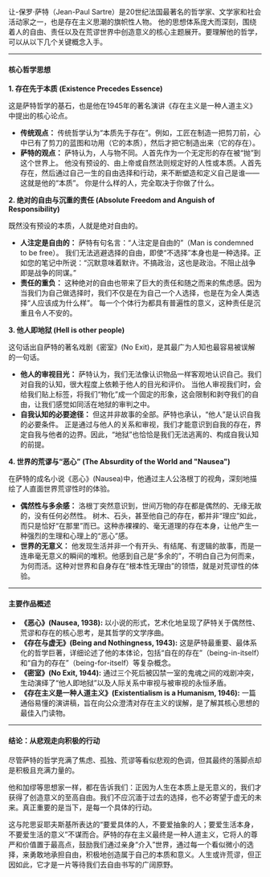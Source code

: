 让-保罗·萨特（Jean-Paul Sartre）是20世纪法国最著名的哲学家、文学家和社会活动家之一，也是存在主义思潮的旗帜性人物。 他的思想体系庞大而深刻，围绕着人的自由、责任以及在荒谬世界中创造意义的核心主题展开。要理解他的哲学，可以从以下几个关键概念入手。

---

#### 核心哲学思想

**1. 存在先于本质 (Existence Precedes Essence)**

这是萨特哲学的基石，也是他在1945年的著名演讲《存在主义是一种人道主义》中提出的核心论点。

*   **传统观点：** 传统哲学认为“本质先于存在”。例如，工匠在制造一把剪刀前，心中已有了剪刀的蓝图和功用（它的本质），然后才把它制造出来（它的存在）。
*   **萨特的观点：** 萨特认为，人与物不同。人首先作为一个无定形的存在被“抛”到这个世界上。 他没有预设的、由上帝或自然法则规定好的人性或本质。人首先存在，然后通过自己一生的自由选择和行动，来不断塑造和定义自己是谁——这就是他的“本质”。 你是什么样的人，完全取决于你做了什么。

**2. 绝对的自由与沉重的责任 (Absolute Freedom and Anguish of Responsibility)**

既然没有预设的本质，人就是绝对自由的。

*   **人注定是自由的：** 萨特有句名言：“人注定是自由的”（Man is condemned to be free）。 我们无法逃避选择的自由，即使“不选择”本身也是一种选择。正如您的笔记中所说：“沉默意味着默许。不搞政治，这也是政治。不阻止战争即是战争的同谋。”
*   **责任的重负：** 这种绝对的自由也带来了巨大的责任和随之而来的焦虑感。因为当我们为自己做选择时，我们不仅是在为自己一个人选择，也是在为全人类选择“人应该成为什么样”。 每一个个体行为都具有普遍性的意义，这种责任是沉重且令人不安的。

**3. 他人即地狱 (Hell is other people)**

这句话出自萨特的著名戏剧《密室》(No Exit)，是其最广为人知也最容易被误解的一句话。

*   **他人的审视目光：** 萨特认为，我们无法像认识物品一样客观地认识自己。我们对自我的认知，很大程度上依赖于他人的目光和评价。 当他人审视我们时，会给我们贴上标签，将我们“物化”成一个固定的形象，这会限制和剥夺我们的自由，让我们感觉如同活在地狱的审判之中。
*   **自我认知的必要途径：** 但这并非故事的全部。萨特也承认，“他人”是认识自我的必要条件。 正是通过与他人的关系和审视，我们才能意识到自我的存在，界定自我与他者的边界。因此，“地狱”也恰恰是我们无法逃离的、构成自我认知的前提。

**4. 世界的荒谬与“恶心” (The Absurdity of the World and "Nausea")**

在萨特的成名小说《恶心》(Nausea)中，他通过主人公洛根丁的视角，深刻地描绘了人直面世界荒谬性时的体验。

*   **偶然性与多余感：** 洛根丁突然意识到，世间万物的存在都是偶然的、无缘无故的，没有任何必然性。 树木、石头，甚至他自己的存在，都并非“理应”如此，而只是恰好“在那里”而已。这种赤裸裸的、毫无道理的存在本身，让他产生一种强烈的生理和心理上的“恶心”感。
*   **世界的无意义：** 他发现生活并非一个有开头、有结尾、有逻辑的故事，而是一连串毫无意义的瞬间的堆积。他感到自己是“多余的”，不明白自己为何而来，为何而活。这种对世界和自身存在“根本性无理由”的领悟，就是对荒谬性的体验。

---

#### 主要作品概述

*   **《恶心》(Nausea, 1938):** 以小说的形式，艺术化地呈现了萨特关于偶然性、荒谬和存在的核心思考，是其哲学的文学序曲。
*   **《存在与虚无》(Being and Nothingness, 1943):** 这是萨特最重要、最体系化的哲学巨著，详细论述了他的本体论，包括“自在的存在”（being-in-itself）和“自为的存在”（being-for-itself）等复杂概念。
*   **《密室》(No Exit, 1944):** 通过三个死后被囚禁一室的鬼魂之间的戏剧冲突，生动演绎了“他人即地狱”以及人际关系中审视与被审视的永恒矛盾。
*   **《存在主义是一种人道主义》(Existentialism is a Humanism, 1946):** 一篇通俗易懂的演讲稿，旨在向公众澄清对存在主义的误解，是了解其核心思想的最佳入门读物。

---

#### 结论：从悲观走向积极的行动

尽管萨特的哲学充满了焦虑、孤独、荒谬等看似悲观的色调，但其最终的落脚点却是积极且充满力量的。

他和加缪等思想家一样，都在告诉我们：正因为人生在本质上是无意义的，我们才获得了创造意义的至高自由。我们不应沉湎于过去的选择，也不必寄望于虚无的未来。真正重要的是当下，是每一个具体的行动。

这与陀思妥耶夫斯基所表达的“要爱具体的人，不要爱抽象的人；要爱生活本身，不要爱生活的意义”不谋而合。萨特的存在主义最终是一种人道主义，它将人的尊严和价值置于最高点，鼓励我们通过亲身“介入”世界，通过每一个看似微小的选择，来勇敢地承担自由，积极地创造属于自己的本质和意义。人生或许荒谬，但正因如此，它才是一片等待我们去自由书写的广阔原野。